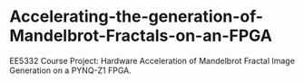 # Accelerating-the-generation-of-Mandelbrot-Fractals-on-an-FPGA

EE5332 Course Project: Hardware Acceleration of Mandelbrot Fractal Image Generation on a PYNQ-Z1 FPGA.
